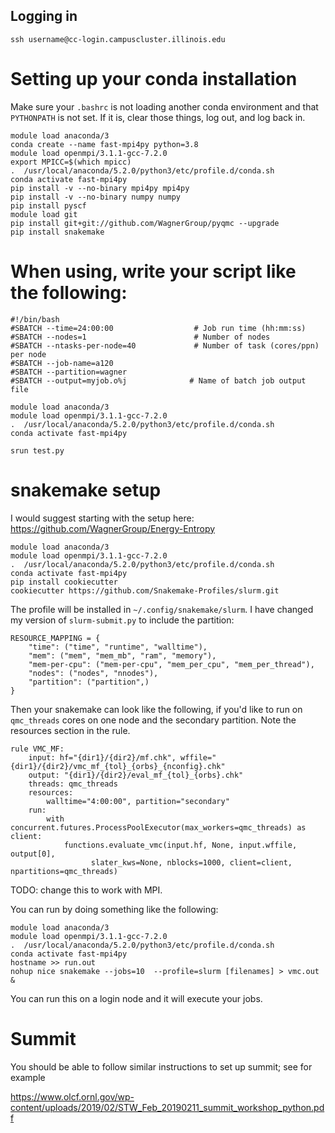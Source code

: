 ## Logging in

```
ssh username@cc-login.campuscluster.illinois.edu
```

# Setting up your conda installation

Make sure your `.bashrc` is not loading another conda environment and that `PYTHONPATH` is not set. If it is, clear those things, log out, and log back in.

```
module load anaconda/3
conda create --name fast-mpi4py python=3.8
module load openmpi/3.1.1-gcc-7.2.0
export MPICC=$(which mpicc)
.  /usr/local/anaconda/5.2.0/python3/etc/profile.d/conda.sh
conda activate fast-mpi4py
pip install -v --no-binary mpi4py mpi4py
pip install -v --no-binary numpy numpy
pip install pyscf
module load git
pip install git+git://github.com/WagnerGroup/pyqmc --upgrade
pip install snakemake
```

# When using, write your script like the following: 

```
#!/bin/bash
#SBATCH --time=24:00:00                  # Job run time (hh:mm:ss)
#SBATCH --nodes=1                        # Number of nodes
#SBATCH --ntasks-per-node=40             # Number of task (cores/ppn) per node
#SBATCH --job-name=a120
#SBATCH --partition=wagner
#SBATCH --output=myjob.o%j              # Name of batch job output file

module load anaconda/3
module load openmpi/3.1.1-gcc-7.2.0
.  /usr/local/anaconda/5.2.0/python3/etc/profile.d/conda.sh
conda activate fast-mpi4py

srun test.py 
```



# snakemake setup

I would suggest starting with the setup here: https://github.com/WagnerGroup/Energy-Entropy

```
module load anaconda/3
module load openmpi/3.1.1-gcc-7.2.0
.  /usr/local/anaconda/5.2.0/python3/etc/profile.d/conda.sh
conda activate fast-mpi4py
pip install cookiecutter
cookiecutter https://github.com/Snakemake-Profiles/slurm.git

```

The profile will be installed in `~/.config/snakemake/slurm`. I have changed my version of `slurm-submit.py` to include the partition:
```
RESOURCE_MAPPING = {
    "time": ("time", "runtime", "walltime"),
    "mem": ("mem", "mem_mb", "ram", "memory"),
    "mem-per-cpu": ("mem-per-cpu", "mem_per_cpu", "mem_per_thread"),
    "nodes": ("nodes", "nnodes"),
    "partition": ("partition",)
}
```

Then your snakemake can look like the following, if you'd like to run on `qmc_threads` cores on one node and the secondary partition. Note the resources section in the rule.
```
rule VMC_MF:
    input: hf="{dir1}/{dir2}/mf.chk", wffile="{dir1}/{dir2}/vmc_mf_{tol}_{orbs}_{nconfig}.chk"
    output: "{dir1}/{dir2}/eval_mf_{tol}_{orbs}.chk"
    threads: qmc_threads
    resources:
        walltime="4:00:00", partition="secondary"
    run:
        with concurrent.futures.ProcessPoolExecutor(max_workers=qmc_threads) as client:
            functions.evaluate_vmc(input.hf, None, input.wffile, output[0], 
                  slater_kws=None, nblocks=1000, client=client, npartitions=qmc_threads)
```
TODO: change this to work with MPI.

You can run by doing something like the following:
```
module load anaconda/3
module load openmpi/3.1.1-gcc-7.2.0
.  /usr/local/anaconda/5.2.0/python3/etc/profile.d/conda.sh
conda activate fast-mpi4py
hostname >> run.out
nohup nice snakemake --jobs=10  --profile=slurm [filenames] > vmc.out & 
```
You can run this on a login node and it will execute your jobs.


# Summit

You should be able to follow similar instructions to set up summit; see for example

https://www.olcf.ornl.gov/wp-content/uploads/2019/02/STW_Feb_20190211_summit_workshop_python.pdf
